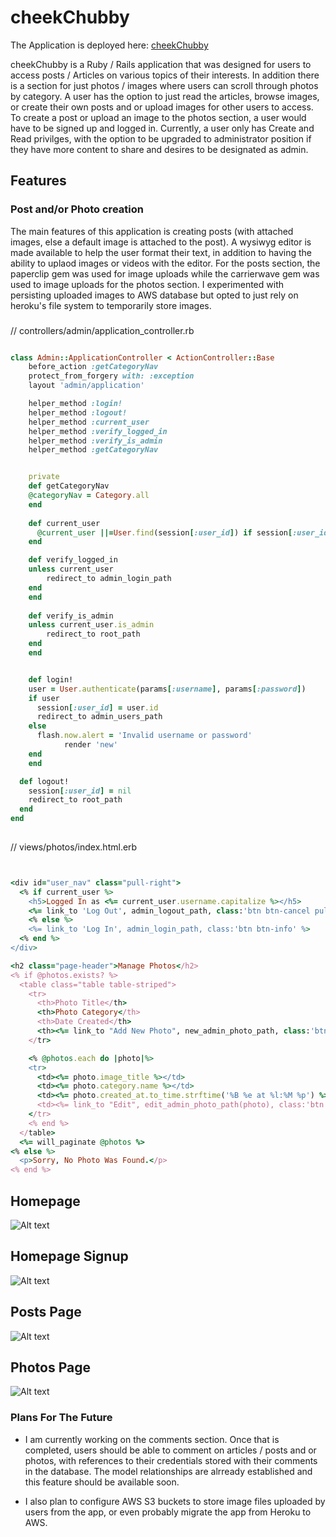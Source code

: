 # cheekChubby

The Application is deployed here: [cheekChubby](https://cheekchubby.herokuapp.com/)

cheekChubby is a Ruby / Rails application that was designed for users to access posts / Articles on various topics of their interests. In addition there is a section for just photos / images where users can scroll through photos by category. A user has the option to just read the articles, browse images, or create their own posts and or upload images for other users to access. To create a post or upload an image to the photos section, a user would have to be signed up and logged in. Currently, a user only has Create and Read privilges, with the option to be upgraded to administrator position if they have more content to share and desires to be designated as admin.


## Features

### Post and/or Photo creation

  The main features of this application is creating posts (with attached images, else a default image is attached to the post). A wysiwyg editor is made available to help the user format their text, in addition to having the ability to uplaod images or videos with the editor. For the posts section, the paperclip gem was used for image uploads while the carrierwave gem was used to image uploads for the photos section. I experimented with persisting uploaded images to AWS database but opted to just rely on heroku's file system to temporarily store images.
  


### 

// controllers/admin/application_controller.rb
```rb

class Admin::ApplicationController < ActionController::Base
	before_action :getCategoryNav
	protect_from_forgery with: :exception
	layout 'admin/application'

	helper_method :login!
	helper_method :logout!
	helper_method :current_user
	helper_method :verify_logged_in
	helper_method :verify_is_admin
	helper_method :getCategoryNav


	private
	def getCategoryNav
  	@categoryNav = Category.all
	end
	
	def current_user
	  @current_user ||=User.find(session[:user_id]) if session[:user_id]
	end

	def verify_logged_in
    unless current_user
  		redirect_to admin_login_path
  	end
	end
	
	def verify_is_admin
  	unless current_user.is_admin
  		redirect_to root_path
  	end
	end	


	def login!
    user = User.authenticate(params[:username], params[:password])
    if user
      session[:user_id] = user.id 
      redirect_to admin_users_path
    else
      flash.now.alert = 'Invalid username or password'
			render 'new' 
    end
	end

  def logout!
    session[:user_id] = nil
    redirect_to root_path
  end
end
  
```

// views/photos/index.html.erb
```rb


<div id="user_nav" class="pull-right"> 
  <% if current_user %>
    <h5>Logged In as <%= current_user.username.capitalize %></h5>
    <%= link_to 'Log Out', admin_logout_path, class:'btn btn-cancel pull-right' %>
    <% else %>
    <%= link_to 'Log In', admin_login_path, class:'btn btn-info' %>
  <% end %>
</div>

<h2 class="page-header">Manage Photos</h2>
<% if @photos.exists? %>
  <table class="table table-striped">
    <tr>
      <th>Photo Title</th>
      <th>Photo Category</th>
      <th>Date Created</th>
      <th><%= link_to "Add New Photo", new_admin_photo_path, class:'btn btn-addnew' %></th>
    </tr>

    <% @photos.each do |photo|%>
    <tr>
      <td><%= photo.image_title %></td>
      <td><%= photo.category.name %></td>
      <td><%= photo.created_at.to_time.strftime('%B %e at %l:%M %p') %></td>
      <td><%= link_to "Edit", edit_admin_photo_path(photo), class:'btn btn-primary'   %> <%= link_to "Delete", admin_photo_path(photo), class:'btn btn-danger',   method: :delete, data: {confirm: 'Are you sure?'}  %></td>
    </tr>
    <% end %>
  </table>
  <%= will_paginate @photos %>
<% else %>
  <p>Sorry, No Photo Was Found.</p>
<% end %>

```


## Homepage

![Alt text](https://res.cloudinary.com/swy/image/upload/v1501896005/cheek1_sbyiwh.png "homepage")


## Homepage Signup

![Alt text](https://res.cloudinary.com/swy/image/upload/v1501895998/cheek2_jjdhxp.png "homepage signup")


## Posts Page

![Alt text](https://res.cloudinary.com/swy/image/upload/v1501896002/cheek3_js1jsb.png "posts page")


## Photos Page

![Alt text](https://res.cloudinary.com/swy/image/upload/v1501896005/cheek4_a96nim.png "photos page")



### Plans For The Future

* I am currently working on the comments section. Once that is completed, users should be able to comment on articles / posts and or photos, with references to their credentials stored with their comments in the database. The model relationships are alrready established and this feature should be available soon.

* I also plan to configure AWS S3 buckets to store image files uploaded by users from the app, or even probably migrate the app from Heroku to AWS.



